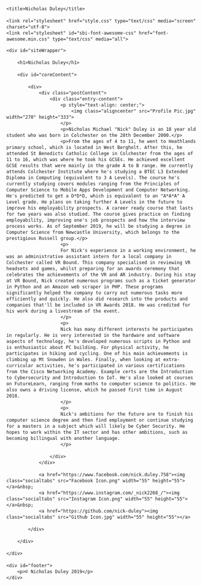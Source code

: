 <!DOCTYPE html>
<html lang="en-GB">

<head>
    <meta http-equiv="Content-Type" content="text/html; charset=UTF-8">

    <title>Nicholas Duley</title>

    <link rel="stylesheet" href="style.css" type="text/css" media="screen" charset="utf-8">
    <link rel="stylesheet" id="sbi-font-awesome-css" href="font-awesome.min.css" type="text/css" media="all">
</head>

<body class="">

    <div id="siteWrapper">

        <h1>Nicholas Duley</h1>
		
        <div id="coreContent">

            <div>
                <div class="postContent">
                    <div class="entry-content">
                        <p style="text-align: center;">
                            <img class="aligncenter" src="Profile Pic.jpg" width="270" height="333">
                        </p>
                        <p>Nicholas Michael "Nick" Duley is an 18 year old student who was born in Colchester on the 28th December 2000.</p>
						<p>From the ages of 4 to 11, he went to Heathlands primary school, which is located in West Bergholt. After this, he attended St Benedicts Catholic College in Colchester from the ages of 11 to 16, which was where he took his GCSEs. He achieved excellent GCSE results that were mainly in the grade A to B range. He currently attends Colchester Institute where he's studying a BTEC L3 Extended Diploma in Computing (equivalent to 3 A Levels). The course he's currently studying covers modules ranging from the Principles of Computer Science to Mobile Apps Development and Computer Networking. He's predicted to get a D*D*D, which is equivalent to an "A*A*A" A Level grade. He plans on taking further A Levels in the future to improve his employability prospects. A career ready course that lasts for two years was also studied. The course gives practice on finding employability, improving one's job prospects and how the interview process works. As of September 2019, he will be studying a degree in Computer Science from Newcastle University, which belongs to the prestigious Russell group.</p>
						<p>
						For Nick's experience in a working environment, he was an administrative assistant intern for a local company in Colchester called VR Bound. This company specialised in reviewing VR headsets and games, whilst preparing for an awards ceremony that celebrates the achievements of the VR and AR industry. During his stay at VR Bound, Nick created numerous programs such as a ticket generator in Python and an Amazon web scraper in PHP. These programs significantly helped the company to carry out numerous tasks more efficiently and quickly. He also did research into the products and companies that'll be included in VR Awards 2018. He was credited for his work during a livestream of the event.
						</p>
						<p>
						Nick has many different interests he participates in regularly. He is very interested in the hardware and software aspects of technology, he's developed numerous scripts in Python and is enthusiastic about PC building. For physical activity, he participates in hiking and cycling. One of his main achievements is climbing up Mt Snowden in Wales. Finally, when looking at extra-curricular activities, he's participated in various certifications from the Cisco Networking Academy. Example certs are the Introduction to Cybersecurity and Introduction to IoT. He's also looked at courses on FutureLearn, ranging from maths to computer science to politics. He also owns a driving license, which he passed first time in August 2018.
						</p>
						<p>
						Nick's ambitions for the future are to finish his computer science degree and then find employment or continue studying for a masters in a subject which will likely be Cyber Security. He hopes to work within the IT sector and has other ambitions, such as becoming billingual with another language.
						</p>
						
                    </div>
                </div>
				
				<a href="https://www.facebook.com/nick.duley.758"><img class="socialtabs" src="Facebook Icon.png" width="55" height="55"></a>&nbsp;
				<a href="https://www.instagram.com/_nick2268_/"><img class="socialtabs" src="Instagram Icon.png" width="55" height="55"></a>&nbsp;
				<a href="https://github.com/nick-duley"><img class="socialtabs" src="Github Icon.jpg" width="55" height="55"></a>
				
            </div>

        </div>

    </div>

    <div id="footer">
        <p>© Nicholas Duley 2019</p>
    </div>

</body>

</html>
